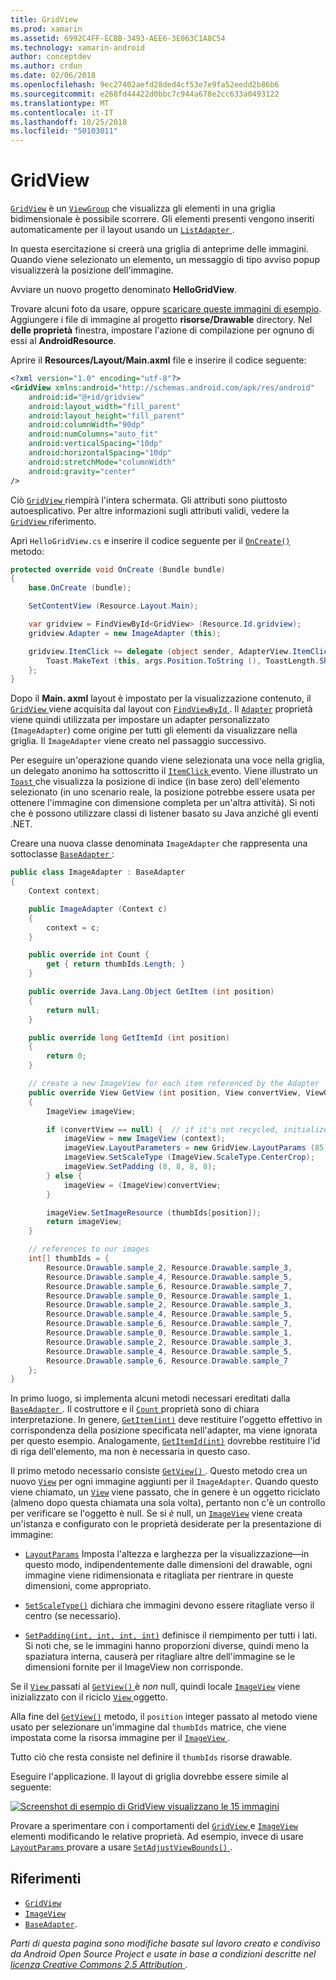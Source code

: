```yaml
---
title: GridView
ms.prod: xamarin
ms.assetid: 6992C4FF-ECBB-3493-AEE6-3E063C1A8C54
ms.technology: xamarin-android
author: conceptdev
ms.author: crdun
ms.date: 02/06/2018
ms.openlocfilehash: 9ec27402aefd28ded4cf53e7e9fa52eedd2b86b6
ms.sourcegitcommit: e268fd44422d0bbc7c944a678e2cc633a0493122
ms.translationtype: MT
ms.contentlocale: it-IT
ms.lasthandoff: 10/25/2018
ms.locfileid: "50103011"
---
```

# <a name="gridview"></a>GridView

[`GridView`](https://developer.xamarin.com/api/type/Android.Widget.GridView/) è un [`ViewGroup`](https://developer.xamarin.com/api/type/Android.Views.ViewGroup/)
che visualizza gli elementi in una griglia bidimensionale è possibile scorrere. Gli elementi presenti vengono inseriti automaticamente per il layout usando un [ `ListAdapter` ](https://developer.xamarin.com/api/property/Android.App.ListActivity.ListAdapter/).

In questa esercitazione si creerà una griglia di anteprime delle immagini. Quando viene selezionato un elemento, un messaggio di tipo avviso popup visualizzerà la posizione dell'immagine.

Avviare un nuovo progetto denominato **HelloGridView**.

Trovare alcuni foto da usare, oppure [scaricare queste immagini di esempio](http://developer.android.com/shareables/sample_images.zip). Aggiungere i file di immagine al progetto **risorse/Drawable** directory. Nel **delle proprietà** finestra, impostare l'azione di compilazione per ognuno di essi al **AndroidResource**.

Aprire il **Resources/Layout/Main.axml** file e inserire il codice seguente:

```xml
<?xml version="1.0" encoding="utf-8"?>
<GridView xmlns:android="http://schemas.android.com/apk/res/android"
    android:id="@+id/gridview"
    android:layout_width="fill_parent"
    android:layout_height="fill_parent"
    android:columnWidth="90dp"
    android:numColumns="auto_fit"
    android:verticalSpacing="10dp"
    android:horizontalSpacing="10dp"
    android:stretchMode="columnWidth"
    android:gravity="center"
/>
```

Ciò [ `GridView` ](https://developer.xamarin.com/api/type/Android.Widget.GridView/) riempirà l'intera schermata. Gli attributi sono piuttosto autoesplicativo. Per altre informazioni sugli attributi validi, vedere la [ `GridView` ](https://developer.xamarin.com/api/type/Android.Widget.GridView/) riferimento.

Apri `HelloGridView.cs` e inserire il codice seguente per il [`OnCreate()`](https://developer.xamarin.com/api/member/Android.App.Activity.OnCreate/p/Android.OS.Bundle/)
metodo:

```csharp
protected override void OnCreate (Bundle bundle)
{
    base.OnCreate (bundle);

    SetContentView (Resource.Layout.Main);

    var gridview = FindViewById<GridView> (Resource.Id.gridview);
    gridview.Adapter = new ImageAdapter (this);

    gridview.ItemClick += delegate (object sender, AdapterView.ItemClickEventArgs args) {
        Toast.MakeText (this, args.Position.ToString (), ToastLength.Short).Show ();
    };
}
```

Dopo il **Main. axml** layout è impostato per la visualizzazione contenuto, il [ `GridView` ](https://developer.xamarin.com/api/type/Android.Widget.GridView/) viene acquisita dal layout con [ `FindViewById` ](https://developer.xamarin.com/api/member/Android.App.Activity.FindViewById/). Il [`Adapter`](https://developer.xamarin.com/api/property/Android.Widget.AdapterView.RawAdapter/)
proprietà viene quindi utilizzata per impostare un adapter personalizzato (`ImageAdapter`) come origine per tutti gli elementi da visualizzare nella griglia. Il `ImageAdapter` viene creato nel passaggio successivo.

Per eseguire un'operazione quando viene selezionata una voce nella griglia, un delegato anonimo ha sottoscritto il [ `ItemClick` ](https://developer.xamarin.com/api/event/Android.Widget.AdapterView.ItemClick/) evento.
Viene illustrato un [ `Toast` ](https://developer.xamarin.com/api/type/Android.Widget.Toast/) che visualizza la posizione di indice (in base zero) dell'elemento selezionato (in uno scenario reale, la posizione potrebbe essere usata per ottenere l'immagine con dimensione completa per un'altra attività). Si noti che è possono utilizzare classi di listener basato su Java anziché gli eventi .NET.

Creare una nuova classe denominata `ImageAdapter` che rappresenta una sottoclasse [ `BaseAdapter` ](https://developer.xamarin.com/api/type/Android.Widget.BaseAdapter/):

```csharp
public class ImageAdapter : BaseAdapter
{
    Context context;

    public ImageAdapter (Context c)
    {
        context = c;
    }

    public override int Count {
        get { return thumbIds.Length; }
    }

    public override Java.Lang.Object GetItem (int position)
    {
        return null;
    }

    public override long GetItemId (int position)
    {
        return 0;
    }

    // create a new ImageView for each item referenced by the Adapter
    public override View GetView (int position, View convertView, ViewGroup parent)
    {
        ImageView imageView;

        if (convertView == null) {  // if it's not recycled, initialize some attributes
            imageView = new ImageView (context);
            imageView.LayoutParameters = new GridView.LayoutParams (85, 85);
            imageView.SetScaleType (ImageView.ScaleType.CenterCrop);
            imageView.SetPadding (8, 8, 8, 8);
        } else {
            imageView = (ImageView)convertView;
        }

        imageView.SetImageResource (thumbIds[position]);
        return imageView;
    }

    // references to our images
    int[] thumbIds = {
        Resource.Drawable.sample_2, Resource.Drawable.sample_3,
        Resource.Drawable.sample_4, Resource.Drawable.sample_5,
        Resource.Drawable.sample_6, Resource.Drawable.sample_7,
        Resource.Drawable.sample_0, Resource.Drawable.sample_1,
        Resource.Drawable.sample_2, Resource.Drawable.sample_3,
        Resource.Drawable.sample_4, Resource.Drawable.sample_5,
        Resource.Drawable.sample_6, Resource.Drawable.sample_7,
        Resource.Drawable.sample_0, Resource.Drawable.sample_1,
        Resource.Drawable.sample_2, Resource.Drawable.sample_3,
        Resource.Drawable.sample_4, Resource.Drawable.sample_5,
        Resource.Drawable.sample_6, Resource.Drawable.sample_7
    };
}
```

In primo luogo, si implementa alcuni metodi necessari ereditati dalla [ `BaseAdapter` ](https://developer.xamarin.com/api/type/Android.Widget.BaseAdapter/). Il costruttore e il [ `Count` ](https://developer.xamarin.com/api/property/Android.Widget.BaseAdapter.Count/) proprietà sono di chiara interpretazione. In genere, [`GetItem(int)`](https://developer.xamarin.com/api/member/Android.Widget.BaseAdapter.GetItem/)
deve restituire l'oggetto effettivo in corrispondenza della posizione specificata nell'adapter, ma viene ignorata per questo esempio. Analogamente, [`GetItemId(int)`](https://developer.xamarin.com/api/member/Android.Widget.BaseAdapter.GetItemId/)
dovrebbe restituire l'id di riga dell'elemento, ma non è necessaria in questo caso.

Il primo metodo necessario consiste [ `GetView()` ](https://developer.xamarin.com/api/member/Android.Widget.BaseAdapter.GetView/).
Questo metodo crea un nuovo [`View`](https://developer.xamarin.com/api/type/Android.Views.View/)
per ogni immagine aggiunti per il `ImageAdapter`. Quando questo viene chiamato, un [`View`](https://developer.xamarin.com/api/type/Android.Views.View/)
viene passato, che in genere è un oggetto riciclato (almeno dopo questa chiamata una sola volta), pertanto non c'è un controllo per verificare se l'oggetto è null. Se si *è* null, un [`ImageView`](https://developer.xamarin.com/api/type/Android.Widget.ImageView/)
viene creata un'istanza e configurato con le proprietà desiderate per la presentazione di immagine:

- [`LayoutParams`](https://developer.xamarin.com/api/property/Android.Views.View.LayoutParameters/) Imposta l'altezza e larghezza per la visualizzazione&mdash;in questo modo, indipendentemente dalle dimensioni del drawable, ogni immagine viene ridimensionata e ritagliata per rientrare in queste dimensioni, come appropriato.

- [`SetScaleType()`](https://developer.xamarin.com/api/member/Android.Widget.ImageView.SetScaleType/) dichiara che immagini devono essere ritagliate verso il centro (se necessario).

- [`SetPadding(int, int, int, int)`](https://developer.xamarin.com/api/member/Android.Views.View.SetPadding/) definisce il riempimento per tutti i lati. Si noti che, se le immagini hanno proporzioni diverse, quindi meno la spaziatura interna, causerà per ritagliare altre dell'immagine se le dimensioni fornite per il ImageView non corrisponde.

Se il [ `View` ](https://developer.xamarin.com/api/type/Android.Views.View/) passati al [ `GetView()` ](https://developer.xamarin.com/api/member/Android.Widget.BaseAdapter.GetView/) è *non* null, quindi locale [`ImageView`](https://developer.xamarin.com/api/type/Android.Widget.ImageView/)
viene inizializzato con il riciclo [ `View` ](https://developer.xamarin.com/api/type/Android.Views.View/) oggetto.

Alla fine del [`GetView()`](https://developer.xamarin.com/api/member/Android.Widget.BaseAdapter.GetView/)
metodo, il `position` integer passato al metodo viene usato per selezionare un'immagine dal `thumbIds` matrice, che viene impostata come la risorsa immagine per il [ `ImageView` ](https://developer.xamarin.com/api/type/Android.Widget.ImageView/).

Tutto ciò che resta consiste nel definire il `thumbIds` risorse drawable.

Eseguire l'applicazione. Il layout di griglia dovrebbe essere simile al seguente:

[![Screenshot di esempio di GridView visualizzano le 15 immagini](grid-view-images/helloviews4.png)](grid-view-images/helloviews4.png#lightbox)

Provare a sperimentare con i comportamenti del [ `GridView` ](https://developer.xamarin.com/api/type/Android.Widget.GridView/) e [`ImageView`](https://developer.xamarin.com/api/type/Android.Widget.ImageView/)
elementi modificando le relative proprietà. Ad esempio, invece di usare [ `LayoutParams` ](https://developer.xamarin.com/api/property/Android.Views.View.LayoutParameters/) provare a usare [ `SetAdjustViewBounds()` ](https://developer.xamarin.com/api/member/Android.Widget.ImageView.SetAdjustViewBounds/).


## <a name="references"></a>Riferimenti

-   [`GridView`](https://developer.xamarin.com/api/type/Android.Widget.GridView/) 
-   [`ImageView`](https://developer.xamarin.com/api/type/Android.Widget.ImageView/)
-   [`BaseAdapter`](https://developer.xamarin.com/api/type/Android.Widget.BaseAdapter/).

*Parti di questa pagina sono modifiche basate sul lavoro creato e condiviso da Android Open Source Project e usate in base a condizioni descritte nel*
[*licenza Creative Commons 2.5 Attribution* ](http://creativecommons.org/licenses/by/2.5/).
